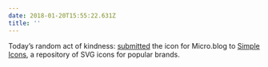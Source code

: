 ```yaml
---
date: 2018-01-20T15:55:22.631Z
title: ''
---
```

Today’s random act of kindness: [submitted](https://github.com/simple-icons/simple-icons/pull/745) the icon for Micro.blog to [Simple Icons](https://simpleicons.org), a repository of SVG icons for popular brands.
